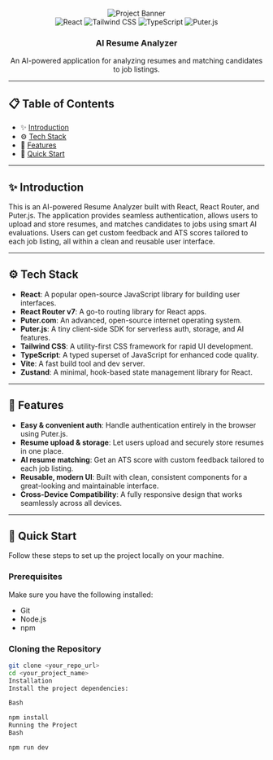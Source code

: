 <div align="center">
  <br />
  <img src="public/readme/hero.webp" alt="Project Banner">
  <br />

  <div>
    <img alt="React" src="https://img.shields.io/badge/React-4c84f3?style=for-the-badge&logo=react&logoColor=white">
    <img alt="Tailwind CSS" src="https://img.shields.io/badge/-Tailwind-38B2AC?style=for-the-badge&logo=tailwind-css&logoColor=white" />
    <img alt="TypeScript" src="https://img.shields.io/badge/-TypeScript-black?style=for-the-badge&logoColor=white&logo=typescript&color=3178C6" />
    <img alt="Puter.js" src="https://img.shields.io/badge/Puter.js-181758?style=for-the-badge&logoColor=white">
  </div>

  <h3 align="center">AI Resume Analyzer</h3>

  <div align="center">
    An AI-powered application for analyzing resumes and matching candidates to job listings.
  </div>
</div>

---

## 📋 Table of Contents

- ✨ [Introduction](#introduction)
- ⚙️ [Tech Stack](#tech-stack)
- 🔋 [Features](#features)
- 🤸 [Quick Start](#quick-start)

---

## ✨ Introduction

This is an AI-powered Resume Analyzer built with React, React Router, and Puter.js. The application provides seamless authentication, allows users to upload and store resumes, and matches candidates to jobs using smart AI evaluations. Users can get custom feedback and ATS scores tailored to each job listing, all within a clean and reusable user interface.

---

## ⚙️ Tech Stack

- **React**: A popular open-source JavaScript library for building user interfaces.
- **React Router v7**: A go-to routing library for React apps.
- **Puter.com**: An advanced, open-source internet operating system.
- **Puter.js**: A tiny client-side SDK for serverless auth, storage, and AI features.
- **Tailwind CSS**: A utility-first CSS framework for rapid UI development.
- **TypeScript**: A typed superset of JavaScript for enhanced code quality.
- **Vite**: A fast build tool and dev server.
- **Zustand**: A minimal, hook-based state management library for React.

---

## 🔋 Features

- **Easy & convenient auth**: Handle authentication entirely in the browser using Puter.js.
- **Resume upload & storage**: Let users upload and securely store resumes in one place.
- **AI resume matching**: Get an ATS score with custom feedback tailored to each job listing.
- **Reusable, modern UI**: Built with clean, consistent components for a great-looking and maintainable interface.
- **Cross-Device Compatibility**: A fully responsive design that works seamlessly across all devices.

---

## 🤸 Quick Start

Follow these steps to set up the project locally on your machine.

### Prerequisites

Make sure you have the following installed:
- Git
- Node.js
- npm

### Cloning the Repository

```bash
git clone <your_repo_url>
cd <your_project_name>
Installation
Install the project dependencies:

Bash

npm install
Running the Project
Bash

npm run dev